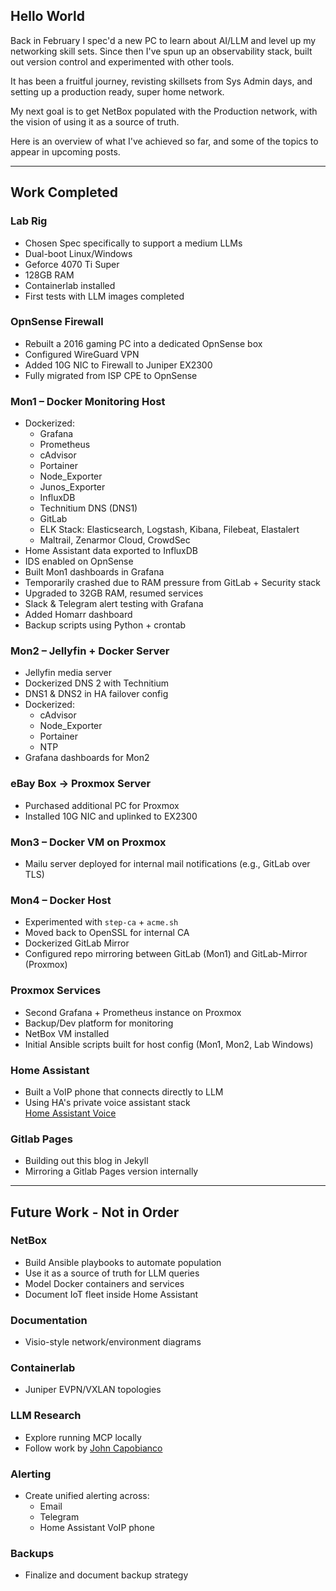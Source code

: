 ## Hello World

Back in February I spec'd a new PC to learn about AI/LLM and level up my networking skill sets. Since then I've spun up an observability stack, built out version control and experimented with other tools.

It has been a fruitful journey, revisting skillsets from Sys Admin days, and setting up a production ready, super home network.

My next goal is to get NetBox populated with the Production network, with the vision of using it as a source of truth.  

Here is an overview of what I've achieved so far, and some of the topics to appear in upcoming posts. 

---

## Work Completed

### Lab Rig
- Chosen Spec specifically to support a medium LLMs
- Dual-boot Linux/Windows
- Geforce 4070 Ti Super
- 128GB RAM
- Containerlab installed
- First tests with LLM images completed

### OpnSense Firewall
- Rebuilt a 2016 gaming PC into a dedicated OpnSense box
- Configured WireGuard VPN
- Added 10G NIC to Firewall to Juniper EX2300
- Fully migrated from ISP CPE to OpnSense

### Mon1 – Docker Monitoring Host
- Dockerized:
  - Grafana
  - Prometheus
  - cAdvisor
  - Portainer
  - Node_Exporter
  - Junos_Exporter
  - InfluxDB
  - Technitium DNS (DNS1)
  - GitLab
  - ELK Stack: Elasticsearch, Logstash, Kibana, Filebeat, Elastalert
  - Maltrail, Zenarmor Cloud, CrowdSec
- Home Assistant data exported to InfluxDB
- IDS enabled on OpnSense
- Built Mon1 dashboards in Grafana
- Temporarily crashed due to RAM pressure from GitLab + Security stack
- Upgraded to 32GB RAM, resumed services
- Slack & Telegram alert testing with Grafana
- Added Homarr dashboard
- Backup scripts using Python + crontab

### Mon2 – Jellyfin + Docker Server
- Jellyfin media server
- Dockerized DNS 2 with Technitium
- DNS1 & DNS2 in HA failover config
- Dockerized:
  - cAdvisor
  - Node_Exporter
  - Portainer
  - NTP
- Grafana dashboards for Mon2

###  eBay Box → Proxmox Server
- Purchased additional PC for Proxmox
- Installed 10G NIC and uplinked to EX2300

### Mon3 – Docker VM on Proxmox
- Mailu server deployed for internal mail notifications (e.g., GitLab over TLS)

###  Mon4 – Docker Host
- Experimented with `step-ca` + `acme.sh`
- Moved back to OpenSSL for internal CA
- Dockerized GitLab Mirror
- Configured repo mirroring between GitLab (Mon1) and GitLab-Mirror (Proxmox)

###  Proxmox Services
- Second Grafana + Prometheus instance on Proxmox
- Backup/Dev platform for monitoring
- NetBox VM installed
- Initial Ansible scripts built for host config (Mon1, Mon2, Lab Windows)

###  Home Assistant
- Built a VoIP phone that connects directly to LLM
- Using HA's private voice assistant stack  
  [Home Assistant Voice](https://www.home-assistant.io/voice_control/worlds-most-private-voice-assistant/)

### Gitlab Pages
- Building out this blog in Jekyll
- Mirroring a Gitlab Pages version internally

---

##  Future Work - Not in Order

### NetBox
- Build Ansible playbooks to automate population
- Use it as a source of truth for LLM queries
- Model Docker containers and services
- Document IoT fleet inside Home Assistant

### Documentation
- Visio-style network/environment diagrams

### Containerlab
- Juniper EVPN/VXLAN topologies

### LLM Research
- Explore running MCP locally
- Follow work by [John Capobianco](https://www.linkedin.com/in/john-capobianco-644a1515/)

### Alerting
- Create unified alerting across:
  - Email
  - Telegram
  - Home Assistant VoIP phone

### Backups
- Finalize and document backup strategy

